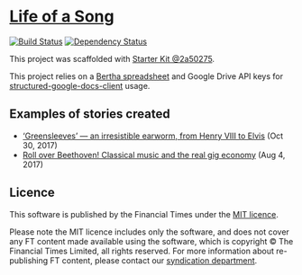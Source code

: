 # [Life of a Song](https://ig.ft.com/life-of-a-song/greensleeves.html)

>

[![Build Status][circle-image]][circle-url] [![Dependency Status][devdeps-image]][devdeps-url]

This project was scaffolded with [Starter Kit @2a50275](https://github.com/ft-interactive/starter-kit/tree/2a50275).

This project relies on a [Bertha spreadsheet](https://github.com/ft-interactive/bertha) and Google Drive API keys for [structured-google-docs-client](https://github.com/Financial-Times/structured-google-docs-client) usage.

## Examples of stories created

- [‘Greensleeves’ — an irresistible earworm, from Henry VIII to Elvis](https://ig.ft.com/life-of-a-song/greensleeves.html) (Oct 30, 2017)
- [Roll over Beethoven! Classical music and the real gig economy](https://ig.ft.com/sounds/classical-gig-economy.html) (Aug 4, 2017)


## Licence
This software is published by the Financial Times under the [MIT licence](http://opensource.org/licenses/MIT).

Please note the MIT licence includes only the software, and does not cover any FT content made available using the software, which is copyright &copy; The Financial Times Limited, all rights reserved. For more information about re-publishing FT content, please contact our [syndication department](http://syndication.ft.com/).

<!-- badge URLs -->
[circle-url]: https://circleci.com/gh/ft-interactive/life-of-a-song
[circle-image]: https://circleci.com/gh/ft-interactive/life-of-a-song/tree/master.svg?style=shield

[devdeps-url]: https://david-dm.org/ft-interactive/life-of-a-song#info=devDependencies
[devdeps-image]: https://img.shields.io/david/dev/ft-interactive/life-of-a-song.svg?style=flat-square
